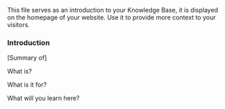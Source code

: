 This file serves as an introduction to your Knowledge Base, it is displayed on the homepage of your website. Use it to provide more context to your visitors.

### Introduction

\[Summary of\]

What is?

What is it for?

What will you learn here?

